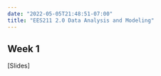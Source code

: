 ```yaml
---
date: "2022-05-05T21:48:51-07:00"
title: "EES211 2.0 Data Analysis and Modeling"
---
```


## Week 1

[Slides]